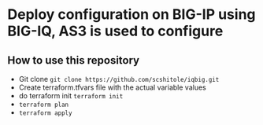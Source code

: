 # Deploy configuration on BIG-IP using BIG-IQ, AS3 is used to configure
## How to use this repository
- Git clone ``` git clone https://github.com/scshitole/iqbig.git ```
- Create terraform.tfvars file with the actual variable values
- do terraform init ``` terraform init ```
- ``` terraform plan ```
- ``` terraform apply ```
